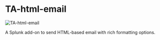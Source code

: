 # TA-html-email

![TA-html-email](https://github.com/triddell/TA-html-email/actions/workflows/workflow.yml/badge.svg)

A Splunk add-on to send HTML-based email with rich formatting options.
